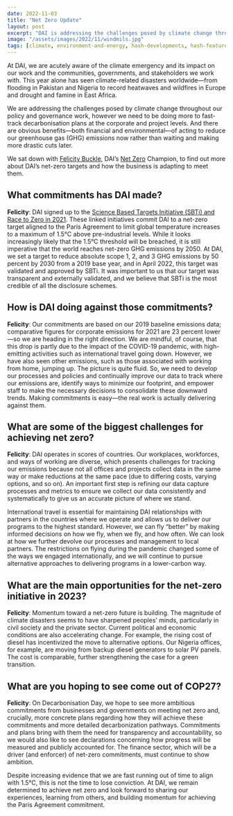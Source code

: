 ```yaml
---
date: 2022-11-03
title: "Net Zero Update"
layout: post
excerpt: "DAI is addressing the challenges posed by climate change through policy and governance work, however we need to fast-track decarbonisation plans at the corporate and project levels."
image: "/assets/images/2022/11/windmils.jpg"
tags: [climate, environment-and-energy, hash-developments, hash-featured, hash-by-felicity-buckle]
---
```

<p>At DAI, we are acutely aware of the climate emergency and its impact on our work and the communities, governments, and stakeholders we work with. This year alone has seen climate-related disasters worldwide—from flooding in Pakistan and Nigeria to record heatwaves and wildfires in Europe and drought and famine in East Africa.</p><p>We are addressing the challenges posed by climate change throughout our policy and governance work, however we need to be doing more to fast-track decarbonisation plans at the corporate and project levels. And there are obvious benefits—both financial and environmental—of acting to reduce our greenhouse gas (GHG) emissions now rather than waiting and making more drastic cuts later.</p><p>We sat down with <a href="https://www.dai.com/who-we-are/our-team/felicity-buckle">Felicity Buckle</a>, DAI’s <a href="https://www.dai.com/our-work/our-impact/net-zero">Net Zero</a> Champion, to find out more about DAI’s net-zero targets and how the business is adapting to meet them.</p><h2 id="what-commitments-has-dai-made">What commitments has DAI made?</h2><p><strong>Felicity</strong>: DAI signed up to the <a href="https://www.dai.com/news/dai-joins-race-to-zero-campaign-accelerating-companys-trajectory-to-net-zero ">Science Based Targets Initiative (SBTi) and Race to Zero in 2021</a>. These linked initiatives commit DAI to a net-zero target aligned to the Paris Agreement to limit global temperature increases to a maximum of 1.5°C above pre-industrial levels. While it looks increasingly likely that the 1.5°C threshold will be breached, it is still imperative that the world reaches net-zero GHG emissions by 2050. At DAI, we set a target to reduce absolute scope 1, 2, and 3 GHG emissions by 50 percent by 2030 from a 2019 base year, and in April 2022, this target was validated and approved by SBTi. It was important to us that our target was transparent and externally validated, and we believe that SBTi is the most credible of all the disclosure schemes.</p><h2 id="how-is-dai-doing-against-those-commitments">How is DAI doing against those commitments?</h2><p><strong>Felicity</strong>: Our commitments are based on our 2019 baseline emissions data; comparative figures for corporate emissions for 2021 are 23 percent lower—so we are heading in the right direction. We are mindful, of course, that this drop is partly due to the impact of the COVID-19 pandemic, with high-emitting activities such as international travel going down. However, we have also seen other emissions, such as those associated with working from home, jumping up. The picture is quite fluid. So, we need to develop our processes and policies and continually improve our data to track where our emissions are, identify ways to minimize our footprint, and empower staff to make the necessary decisions to consolidate these downward trends. Making commitments is easy—the real work is actually delivering against them.</p><h2 id="what-are-some-of-the-biggest-challenges-for-achieving-net-zero">What are some of the biggest challenges for achieving net zero?</h2><p><strong>Felicity</strong>: DAI operates in scores of countries. Our workplaces, workforces, and ways of working are diverse, which presents challenges for tracking our emissions because not all offices and projects collect data in the same way or make reductions at the same pace (due to differing costs, varying options, and so on). An important first step is refining our data capture processes and metrics to ensure we collect our data consistently and systematically to give us an accurate picture of where we stand.</p><p>International travel is essential for maintaining DAI relationships with partners in the countries where we operate and allows us to deliver our programs to the highest standard. However, we can fly “better” by making informed decisions on how we fly, when we fly, and how often. We can look at how we further devolve our processes and management to local partners. The restrictions on flying during the pandemic changed some of the ways we engaged internationally, and we will continue to pursue alternative approaches to delivering programs in a lower-carbon way.</p><h2 id="what-are-the-main-opportunities-for-the-net-zero-initiative-in-2023">What are the main opportunities for the net-zero initiative in 2023?</h2><p><strong>Felicity</strong>: Momentum toward a net-zero future is building. The magnitude of climate disasters seems to have sharpened peoples’ minds, particularly in civil society and the private sector. Current political and economic conditions are also accelerating change. For example, the rising cost of diesel has incentivized the move to alternative options. Our Nigeria offices, for example, are moving from backup diesel generators to solar PV panels. The cost is comparable, further strengthening the case for a green transition.</p><h2 id="what-are-you-hoping-to-see-come-out-of-cop27">What are you hoping to see come out of COP27?</h2><p><strong>Felicity</strong>: On Decarbonisation Day, we hope to see more ambitious commitments from businesses and governments on meeting net zero and, crucially, more concrete plans regarding how they will achieve these commitments and more detailed decarbonization pathways. Commitments and plans bring with them the need for transparency and accountability, so we would also like to see declarations concerning how progress will be measured and publicly accounted for. The finance sector, which will be a driver (and enforcer) of net-zero commitments, must continue to show ambition.</p><p>Despite increasing evidence that we are fast running out of time to align with 1.5°C, this is not the time to lose conviction. At DAI, we remain determined to achieve net zero and look forward to sharing our experiences, learning from others, and building momentum for achieving the Paris Agreement commitment.</p>
  